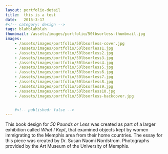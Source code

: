 ```yaml
---
layout: portfolio-detail
title:  this is a test
date:   2015-3-17
#<!-- category: design -->
tags: blahblahblah
thumbnail: /assets/images/portfolio/50lbsorless-thumbnail.jpg
images:
    - /assets/images/portfolio/50lbsorless-cover.jpg
    - /assets/images/portfolio/50lbsorless1.jpg
    - /assets/images/portfolio/50lbsorless2.jpg
    - /assets/images/portfolio/50lbsorless3.jpg
    - /assets/images/portfolio/50lbsorless4.jpg
    - /assets/images/portfolio/50lbsorless5.jpg
    - /assets/images/portfolio/50lbsorless6.jpg
    - /assets/images/portfolio/50lbsorless7.jpg
    - /assets/images/portfolio/50lbsorless8.jpg
    - /assets/images/portfolio/50lbsorless9.jpg
    - /assets/images/portfolio/50lbsorless10.jpg
    - /assets/images/portfolio/50lbsorless-backcover.jpg


    #<!-- published: false -->
---
```


This book design for *50 Pounds or Less* was created as part of a larger exhibition called *What I Kept*, that examined objects kept by women immigrating to the Memphis area from their home countries. The essay for this piece was created by Dr. Susan Naomi Nordstrom. Photographs provided by the Art Museum of the University of Memphis.
